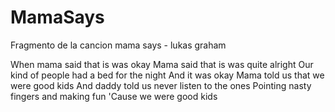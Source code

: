 # MamaSays
Fragmento de la cancion mama says - lukas graham

When mama said that is was okay
Mama said that is was quite alright
Our kind of people had a bed for the night
And it was okay
Mama told us that we were good kids
And daddy told us never listen to the ones
Pointing nasty fingers and making fun
'Cause we were good kids
